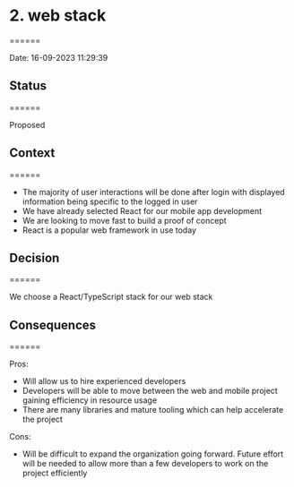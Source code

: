 
# 2. web stack
======

Date: 16-09-2023 11:29:39

## Status
======

Proposed

## Context
======

* The majority of user interactions will be done after login with displayed information being
specific to the logged in user
* We have already selected React for our mobile app development
* We are looking to move fast to build a proof of concept
* React is a popular web framework in use today

## Decision
======

We choose a React/TypeScript stack for our web stack


## Consequences
======

Pros:
* Will allow us to hire experienced developers
* Developers will be able to move between the web and mobile project gaining
efficiency in resource usage
* There are many libraries and mature tooling which can help accelerate the project

Cons:
* Will be difficult to expand the organization going forward. Future effort will be needed
to allow more than a few developers to work on the project efficiently


